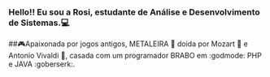 ### Hello!! Eu sou a Rosi, estudante de Análise e Desenvolvimento de Sistemas.:computer:
##🎮Apaixonada por jogos antigos, METALEIRA 🎸 doida por Mozart 🎹 e Antonio Vivaldi 🎻, casada com um programador BRABO em :godmode: PHP e JAVA :goberserk:. 
